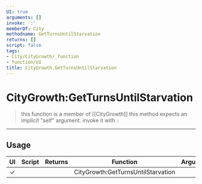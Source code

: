```yaml
---
UI: true
arguments: []
invoke: ':'
memberOf: City
methodname: GetTurnsUntilStarvation
returns: []
script: false
tags:
- City/CityGrowth/_function
- function/UI
title: CityGrowth.GetTurnsUntilStarvation
---
```

# CityGrowth:GetTurnsUntilStarvation
> this function is a member of [[CityGrowth]]
> this method expects an implicit "self" argument. invoke it with `:`
-----
## Usage
|  UI | Script | Returns | Function | Arguments |
|:---:|:------:|-------:|:--------:|:---------|
|✓| ||CityGrowth:GetTurnsUntilStarvation||
